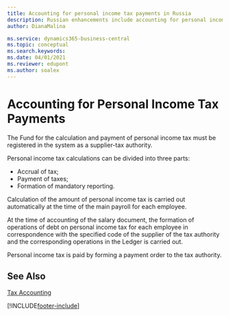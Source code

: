 ```yaml
---
title: Accounting for personal income tax payments in Russia
description: Russian enhancements include accounting for personal income tax payments.
author: DianaMalina

ms.service: dynamics365-business-central
ms.topic: conceptual
ms.search.keywords:
ms.date: 04/01/2021
ms.reviewer: edupont
ms.author: soalex
---
```


# Accounting for Personal Income Tax Payments

The Fund for the calculation and payment of personal income tax must be registered in the system as a supplier-tax authority.

Personal income tax calculations can be divided into three parts:

- Accrual of tax;
- Payment of taxes;
- Formation of mandatory reporting.

Calculation of the amount of personal income tax is carried out automatically at the time of the main payroll for each employee.

At the time of accounting of the salary document, the formation of operations of debt on personal income tax for each employee in correspondence with the specified code of the supplier of the tax authority and the corresponding operations in the Ledger is carried out.

Personal income tax is paid by forming a payment order to the tax authority.

## See Also

[Tax Accounting](Tax-Accounting.md)


[!INCLUDE[footer-include](../../includes/footer-banner.md)]